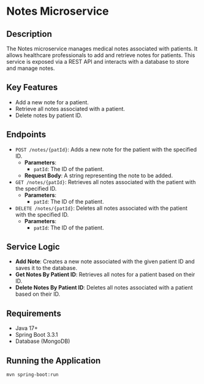 # Notes Microservice

## Description
The Notes microservice manages medical notes associated with patients. It allows healthcare professionals to add and retrieve notes for patients. This service is exposed via a REST API and interacts with a database to store and manage notes.

## Key Features
- Add a new note for a patient.
- Retrieve all notes associated with a patient.
- Delete notes by patient ID.

## Endpoints
- `POST /notes/{patId}`: Adds a new note for the patient with the specified ID.
    - **Parameters**:
        - `patId`: The ID of the patient.
    - **Request Body**: A string representing the note to be added.
- `GET /notes/{patId}`: Retrieves all notes associated with the patient with the specified ID.
    - **Parameters**:
        - `patId`: The ID of the patient.
- `DELETE /notes/{patId}`: Deletes all notes associated with the patient with the specified ID.
    - **Parameters**:
        - `patId`: The ID of the patient.

## Service Logic
- **Add Note**: Creates a new note associated with the given patient ID and saves it to the database.
- **Get Notes By Patient ID**: Retrieves all notes for a patient based on their ID.
- **Delete Notes By Patient ID**: Deletes all notes associated with a patient based on their ID.

## Requirements
- Java 17+
- Spring Boot 3.3.1
- Database (MongoDB)

## Running the Application
```bash
mvn spring-boot:run
